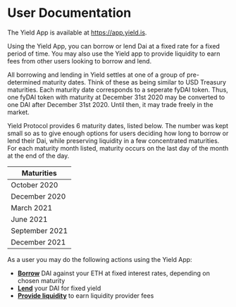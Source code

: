 # User Documentation

The Yield App is available at https://app.yield.is.

Using the Yield App, you can borrow or lend Dai at a fixed rate for a fixed period of time. You may also use the Yield app to provide liquidity to earn fees from other users looking to borrow and lend. 

All borrowing and lending in Yield settles at one of a group of pre-determined maturity dates. Think of these as being similar to USD Treasury maturities. Each maturity date corresponds to a seperate fyDAI token. Thus, one fyDAI token with maturity at December 31st 2020 may be converted to one DAI after December 31st 2020. Until then, it may trade freely in the market.

Yield Protocol provides 6 maturity dates, listed below. The number was kept small so as to give enough options for users deciding how long to borrow or lend their Dai, while preserving liquidity in a few concentrated maturities. For each maturity month listed, maturity occurs on the last day of the month at the end of the day. 

| Maturities  |
|---|
| October 2020 |
| December 2020 | 
| March 2021 | 
| June 2021 | 
| September 2021 | 
| December 2021 | 

As a user you may do the following actions using the Yield App:
- **[Borrow](borrowing.md)** DAI against your ETH at fixed interest rates, depending on chosen maturity
- **[Lend](lending.md)** your DAI for fixed yield
- **[Provide liquidity](providing-liquidity.md)** to earn liquidity provider fees
